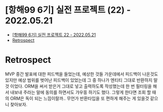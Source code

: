# [항해99 6기] 실전 프로젝트 (22) - 2022.05.21

<!-- TOC -->

- [[항해99 6기] 실전 프로젝트 22 - 2022.05.21](#%ED%95%AD%ED%95%B499-6%EA%B8%B0-%EC%8B%A4%EC%A0%84-%ED%94%84%EB%A1%9C%EC%A0%9D%ED%8A%B8-22---20220521)
- [Retrospect](#retrospect)

<!-- /TOC -->

# Retrospect
MVP 중간 발표에 대한 피드백을 들었는데, 예상한 것들 가운데에서 피드백이 나온것도 있지만 예상 범위를 벗어난 피드백이 있었는데 그 중 하나가 엔티티 그대로 반환하지 말 것 이었다. ORM을 써서 받은거 그대로 넣고 출력하도록 작성했는데 한 번 필터링을 해서 내보내 주라는 말에 동의를 하면서도 갸우뚱 하기도 했다. 그렇게 한다면 조회 할 때의 ORM은 독이 되는 느낌이랄까.. 무언가 반환타입을 또 편하게 해주는 게 있을것 같으니 찾아보자.